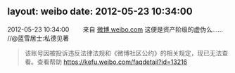 layout: weibo
date: 2012-05-23 10:34:00
---
2012-05-23 10:34:00  &nbsp;&nbsp;&nbsp;&nbsp;&nbsp;&nbsp; 来自 <a href="http://weibo.com/" rel="nofollow">微博 weibo.com</a>
这便是资产阶级的虚伪么…… //@蓝雪居士:私德见著
>  该账号因被投诉违反法律法规和《微博社区公约》的相关规定，现已无法查看。查看帮助 https://kefu.weibo.com/faqdetail?id=13216
